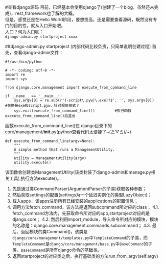 #查看django源码
目前，已经基本会使用django了(创建了一个blog，虽然还未完成)，rest_framework也了解的大概。  
但是，感觉还是在Hello World阶段，要想提高，还是需要查看源码，既然没有专门的目的性，就从入口开始吧。  
入口？何为入口呢：  
`django-admin.py startproject xxxx`

##django-admin.py startproject
(内部代码比较负责，只简单说明创建过程)
首先，查看django-admin文件：
```
#!/usr/bin/python
                                                                                     
# -*- coding: utf-8 -*-                                                              
import re
import sys                                                                           

from django.core.management import execute_from_command_line                         

if __name__ == '__main__':
    sys.argv[0] = re.sub(r'(-script\.pyw|\.exe)?$', '', sys.argv[0])    #替换掉exe和script.pyw，针对视窗模式？              
    sys.exit(execute_from_command_line())         #执行函数execute_from_command_line()后退出
```

函数execute_from_command_line()在 django目录下的 core/management/__init__.py(python查看代码太便捷了~\(≧▽≦)/~)
```
def execute_from_command_line(argv=None):
    """
    A simple method that runs a ManagementUtility.
    """
    utility = ManagementUtility(argv)
    utility.execute()

```
该函数会创建类ManagementUtility(该类封装了django-admin和manage.py相关工具),执行方法execute()。    

1. 先是通过类CommandParser(ArgumentParser的子类)获取各种参数；
2. 然后获取settings的配置(settings为一个延迟实例化的类型LazyObject)；
3. 载入apps，该apps注册所有已经安装的applications的配置信息；
4. 调用方法fetch_command，该方法是返回subcommand所对应的class；
4.1. fetch_command方法内，先获取命令所对应的app,startproject对应的是django.core；
4.2. 然后利用import_module，导入命令所对应的模块，模块的名称是：django.core.management.commands.subcommand；
4.3. 最后，返回模块的类Command()，该类是`django/core/management/templates.py`中`TemplateCommand`的子类，而`TemplateCommand`是`django/core/management/base.py`中`BaseCommand`的子类。`BaseCommand`是所有django命令的基础类。
5. 返回startproject的对应类之后，执行基础类的方法run_from_argv(self.argv)
